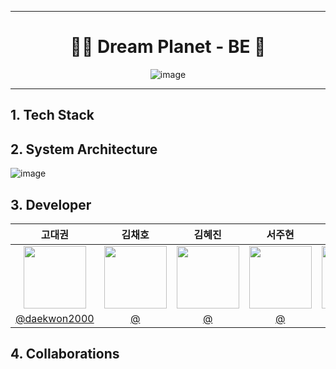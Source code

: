 <div align="center">

---
  
# 👨‍🚀 Dream Planet - BE 🚀

![image](https://github.com/user-attachments/assets/ddade6eb-10d1-45c6-b2e8-c8b52621bcb6)

---

</div>

## 1. Tech Stack


## 2. System Architecture
![image](https://github.com/user-attachments/assets/7b57decf-8cdf-40c0-8512-a57d8f2a0089)

## 3. Developer
|고대권|김채호|김혜진|서주현|황인욱| 
|:-----------------------------------------------------------------------------------------------:|:-----------------------------------------------------------------------------------------------:|:------------------------------------------------------------------------------------------------:|:------------------------------------------------------------------------------------------------:|:------------------------------------------------------------------------------------------------:|
| <img src = "" width = "100" height = "100"> | <img src = "" width = "100" height = "100"> | <img src = "" width = "100" height = "100"> | <img src = "" width = "100" height = "100"> | <img src = "" width = "100" height = "100"> | <img src = "" width = "100" height = "100"> | <img src = "" width = "100" height = "100"> |
|[@daekwon2000]()|[@](https://github.com/)|[@](https://github.com/)|[@](https://github.com/)|[@](https://github.com/)|


## 4. Collaborations




